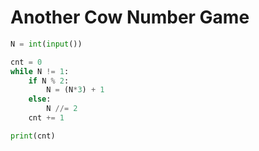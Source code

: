 # Another Cow Number Game

```python
N = int(input())

cnt = 0
while N != 1:
    if N % 2:
        N = (N*3) + 1
    else:
        N //= 2
    cnt += 1

print(cnt)
```
